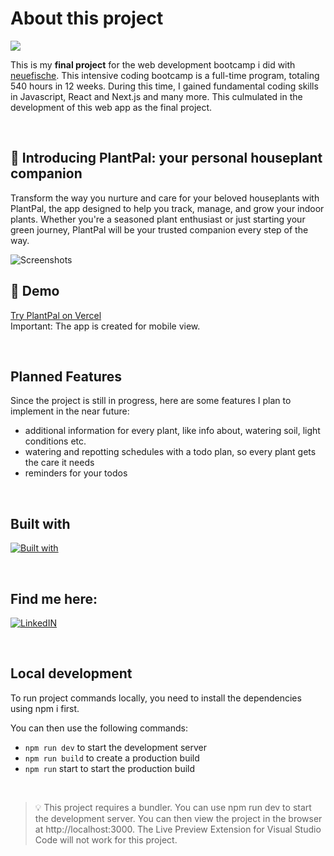 <h1>About this project </h3><img src="https://img.shields.io/badge/status-in%20progress-green">

<p>
  This is my <strong>final project</strong> for the web development bootcamp i did with <a href="https://www.neuefische.de/en">neuefische</a>. This intensive coding bootcamp is a full-time program, totaling 540 hours in 12 weeks. During this time, I gained fundamental coding skills in Javascript, React and Next.js and many more. This culmulated in the development of this web app as the final project.
</p>

<br/>

## 🌱 Introducing PlantPal: your personal houseplant companion 
Transform the way you nurture and care for your beloved houseplants with PlantPal, the app designed to help you track, 
manage, and grow your indoor plants. Whether you're a seasoned plant enthusiast or just starting your green journey, 
PlantPal will be your trusted companion every step of the way.

![Screenshots](https://github.com/HenrikeStahlhut/capstone-project/assets/126799897/5dc1e784-45b2-47e8-ac1e-443110359a85)

## 🌱 Demo
[Try PlantPal on Vercel](https://capstone-project-peach-omega.vercel.app/) <br/>
Important: The app is created for mobile view. 

<br/>

## Planned Features
Since the project is still in progress, here are some features I plan to implement in the near future:
- additional information for every plant, like  info about, watering soil, light conditions etc. 
- watering and repotting schedules with a todo plan, so every plant gets the care it needs
- reminders for your todos

<br/>

## Built with
[![Built with](https://skillicons.dev/icons?i=react,nextjs,styledcomponents,mongodb,js)](https://skillicons.dev)

<br/>

## Find me here: 
<a href="https://www.linkedin.com/in/henrike-stahlhut-389238249/">![LinkedIN](https://skillicons.dev/icons?i=linkedin)</a>

<br/>

##  Local development
To run project commands locally, you need to install the dependencies using npm i first.

You can then use the following commands:<br/>
- `npm run dev` to start the development server
- `npm run build` to create a production build
- `npm run` start to start the production build
<br/>

> 💡 This project requires a bundler. You can use npm run dev to start the development server. You can then view the project in the browser at http://localhost:3000. The Live Preview Extension for Visual Studio Code will not work for this project.


